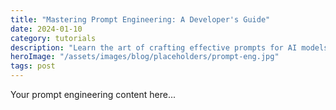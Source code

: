 ```yaml
---
title: "Mastering Prompt Engineering: A Developer's Guide"
date: 2024-01-10
category: tutorials
description: "Learn the art of crafting effective prompts for AI models. This comprehensive guide covers best practices, common pitfalls, and advanced techniques."
heroImage: "/assets/images/blog/placeholders/prompt-eng.jpg"
tags: post
---
```


Your prompt engineering content here...
